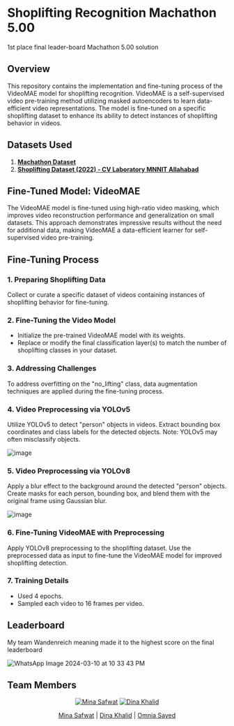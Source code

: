# Shoplifting Recognition Machathon 5.00 
1st place final leader-board Machathon 5.00 solution

## Overview

This repository contains the implementation and fine-tuning process of the VideoMAE model for shoplifting recognition. VideoMAE is a self-supervised video pre-training method utilizing masked autoencoders to learn data-efficient video representations. The model is fine-tuned on a specific shoplifting dataset to enhance its ability to detect instances of shoplifting behavior in videos.

## Datasets Used

1. **[Machathon Dataset](https://drive.google.com/drive/folders/1LbV_sHKRhJ1LYq-UUmPkFgM-MEp9qURO)**
2. **[Shoplifting Dataset (2022) - CV Laboratory MNNIT Allahabad](https://data.mendeley.com/datasets/r3yjf35hzr/2)**

## Fine-Tuned Model: VideoMAE

The VideoMAE model is fine-tuned using high-ratio video masking, which improves video reconstruction performance and generalization on small datasets. This approach demonstrates impressive results without the need for additional data, making VideoMAE a data-efficient learner for self-supervised video pre-training.

## Fine-Tuning Process

### 1. Preparing Shoplifting Data

Collect or curate a specific dataset of videos containing instances of shoplifting behavior for fine-tuning.

### 2. Fine-Tuning the Video Model

- Initialize the pre-trained VideoMAE model with its weights.
- Replace or modify the final classification layer(s) to match the number of shoplifting classes in your dataset.

### 3. Addressing Challenges

To address overfitting on the "no_lifting" class, data augmentation techniques are applied during the fine-tuning process.

### 4. Video Preprocessing via YOLOv5

Utilize YOLOv5 to detect "person" objects in videos. Extract bounding box coordinates and class labels for the detected objects. Note: YOLOv5 may often misclassify objects.

![image](https://github.com/dina-khalid/Shoplifting_Recognition_Mach5.0/assets/69371669/c195034d-cfb5-463a-b9bd-61efdc246851)


### 5. Video Preprocessing via YOLOv8

Apply a blur effect to the background around the detected "person" objects. Create masks for each person, bounding box, and blend them with the original frame using Gaussian blur.

![image](https://github.com/dina-khalid/Shoplifting_Recognition_Mach5.0/assets/69371669/0029eac1-4bdc-47e7-89c0-ff78438eecd0)

### 6. Fine-Tuning VideoMAE with Preprocessing

Apply YOLOv8 preprocessing to the shoplifting dataset. Use the preprocessed data as input to fine-tune the VideoMAE model for improved shoplifting detection.


### 7. Training Details

- Used 4 epochs.
- Sampled each video to 16 frames per video.


## Leaderboard
My team Wandenreich meaning made it to the highest score on the final leaderboard 

![WhatsApp Image 2024-03-10 at 10 33 43 PM](https://github.com/dina-khalid/Shoplifting_Recognition_Mach5.0/assets/69371669/538b7f9f-10fd-4671-b338-0af27e8b75fd)


## Team Members

<div align="center">

[![Mina Safwat](https://github.com/mena5800.png?size=100)](https://github.com/mena5800) [![Dina Khalid](https://github.com/dina-khalid.png?size=100)](https://github.com/dina-khalid) 


[Mina Safwat](https://github.com/mena5800) | [Dina Khalid](https://github.com/dina-khalid)  | [Omnia Sayed](https://github.com/omniaSayed)

</div>



